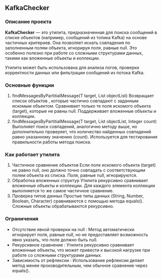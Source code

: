 ## KafkaChecker

### Описание проекта
**KafkaChecker** — это утилита, предназначенная для поиска сообщений в списке объектов (например, сообщений из топика Kafka) на основе частичных критериев. Она позволяет искать совпадения по заполненным полям объекта, игнорируя поля, равные null. Это особенно полезно при работе со сложными структурами данных, такими как вложенные объекты и коллекции.

Утилита может быть использована для анализа логов, проверки корректности данных или фильтрации сообщений из потока Kafka.

### Основные функции
1. findMessagesByPartitialMessage(T target, List<T> objectList)
   Возвращает список объектов , которые частично совпадают с заданным искомым объектом.
   Сравнивает только те поля искомого объекта (target), которые не равны null.
   Поддерживает вложенные объекты и коллекции.
2. findMessagesByPartitialMessage(T target, List<T> objectList, Integer count)
   Выполняет поиск совпадений, аналогично методу выше, но дополнительно проверяет, что количество найденных совпадений равно указанному значению (count).
   Используется для тестирования правильности работы метода поиска.

### Как работает утилита
1. Частичное сравнение объектов
Если поле искомого объекта (target) не равно null, оно должно точно совпадать с соответствующим полем объекта из списка.
Поля, равные null, игнорируются.
2. Обработка вложенных структур
Утилита рекурсивно сравнивает вложенные объекты и коллекции.
Для каждого элемента коллекции выполняется то же самое частичное сравнение.
3. Проверка типов данных
Простые типы данных (String, Number, Boolean, Character) сравниваются с помощью метода equals().
Сложные объекты обрабатываются рекурсивно.

### Ограничения
- Отсутствие явной проверки на null :
Метод автоматически игнорирует поля, равные null, но не предоставляет возможность явно указать, что поле должно быть null.
- Рекурсивное сравнение :
Утилита рекурсивно сравнивает вложенные объекты, что может привести к высокой нагрузке при работе со сложными структурами данных.
- Зависимость от рефлексии :
Использование рефлексии делает метод менее производительным, чем обычное сравнение через equals().